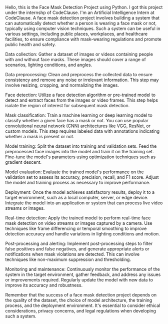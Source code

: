 Hello, this is the Face Mask Detection Project using Python. I got this project under the internshp of CodeClause. I'm an Artificial Intelligence Intern at CodeClause. A face mask detection project involves building a system that can automatically detect whether a person is wearing a face mask or not, typically using computer vision techniques. Such a system can be useful in various settings, including public places, workplaces, and healthcare facilities, to ensure compliance with mask-wearing regulations and promote public health and safety.

Data collection: Gather a dataset of images or videos containing people with and without face masks. These images should cover a range of scenarios, lighting conditions, and angles.

Data preprocessing: Clean and preprocess the collected data to ensure consistency and remove any noise or irrelevant information. This step may involve resizing, cropping, and normalizing the images.

Face detection: Utilize a face detection algorithm or pre-trained model to detect and extract faces from the images or video frames. This step helps isolate the region of interest for subsequent mask detection.

Mask classification: Train a machine learning or deep learning model to classify whether a given face has a mask or not. You can use popular convolutional neural network (CNN) architectures like VGG, ResNet, or custom models. This step requires labeled data with annotations indicating whether a mask is present or not.

Model training: Split the dataset into training and validation sets. Feed the preprocessed face images into the model and train it on the training set. Fine-tune the model's parameters using optimization techniques such as gradient descent.

Model evaluation: Evaluate the trained model's performance on the validation set to assess its accuracy, precision, recall, and F1 score. Adjust the model and training process as necessary to improve performance.

Deployment: Once the model achieves satisfactory results, deploy it to a target environment, such as a local computer, server, or edge device. Integrate the model into an application or system that can process live video streams or images.

Real-time detection: Apply the trained model to perform real-time face mask detection on video streams or images captured by a camera. Use techniques like frame differencing or temporal smoothing to improve detection accuracy and handle variations in lighting conditions and motion.

Post-processing and alerting: Implement post-processing steps to filter false positives and false negatives, and generate appropriate alerts or notifications when mask violations are detected. This can involve techniques like non-maximum suppression and thresholding.

Monitoring and maintenance: Continuously monitor the performance of the system in the target environment, gather feedback, and address any issues or improvements required. Regularly update the model with new data to improve its accuracy and robustness.

Remember that the success of a face mask detection project depends on the quality of the dataset, the choice of model architecture, the training process, and the deployment environment. It's essential to consider ethical considerations, privacy concerns, and legal regulations when developing such a system.
